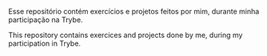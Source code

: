Esse repositório contém exercícios e projetos feitos por mim, durante minha participação na Trybe.

This repository contains exercices and projects done by me, during my participation in Trybe.
